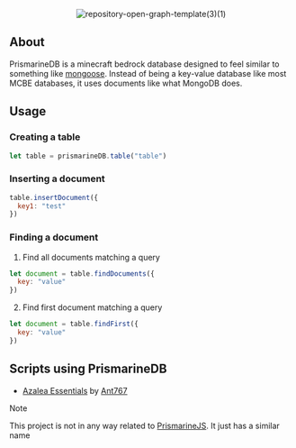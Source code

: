 <div align="center">

![repository-open-graph-template(3)(1)](https://github.com/Azalea-Essentials/PrismarineDB/assets/122332042/32ba8402-0c51-47ff-b2af-88d29519b8b5)

</div>

## About

PrismarineDB is a minecraft bedrock database designed to feel similar to something like [mongoose](https://npmjs.com/package/mongoose). Instead of being a key-value database like most MCBE databases, it uses documents like what MongoDB does.

## Usage

### Creating a table

```js
let table = prismarineDB.table("table")
```

### Inserting a document

```js
table.insertDocument({
  key1: "test"
})
```

### Finding a document

1. Find all documents matching a query
```js
let document = table.findDocuments({
  key: "value"
})
```

2. Find first document matching a query
```js
let document = table.findFirst({
  key: "value"
})
```

## Scripts using PrismarineDB
- [Azalea Essentials](https://github.com/Azalea-Essentials/Azalea) by [Ant767](https://github.com/Ant767)

> [!NOTE]
> This project is not in any way related to [PrismarineJS](https://github.com/PrismarineJS/). It just has a similar name
